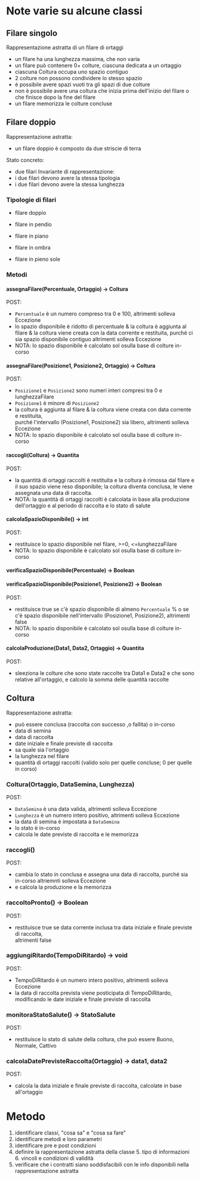 # Note varie su alcune classi

## Filare singolo

Rappresentazione astratta di un filare di ortaggi
- un filare ha una lunghezza massima, che non varia
- un filare può contenere 0+ colture, ciascuna dedicata a un ortaggio
- ciascuna Coltura occupa uno spazio contiguo
- 2 colture non possono condividere lo stesso spazio
- è possibile avere spazi vuoti tra gli spazi di due colture
- non è possibile avere una coltura che inizia prima dell'inizio del filare o che
  finisce dopo la fine del filare
- un filare memorizza le colture concluse

## Filare doppio
Rappresentazione astratta:
- un filare doppio è composto da due striscie di terra

Stato concreto:
- due filari
Invariante di rappresentazione:
- i due filari devono avere la stessa tipologia
- i due filari devono avere la stessa lunghezza

### Tipologie di filari

- filare doppio

- filare in pendio
- filare in piano
- filare in ombra
- filare in pieno sole

### Metodi

#### assegnaFilare(Percentuale, Ortaggio) -> Coltura

POST:

- `Percentuale` è un numero compreso tra 0 e 100, altrimenti solleva Eccezione
- lo spazio disponibile è ridotto di percentuale & la coltura è aggiunta al filare & 
  la coltura viene creata con la data corrente e restituita, purché ci sia spazio disponibile contiguo
  altrimenti solleva Eccezione
- NOTA: lo spazio disponibile è calcolato sol osulla base di colture in-corso


#### assegnaFilare(Posizione1, Posizione2, Ortaggio) -> Coltura

POST:
- `Posizione1` e `Posizione2` sono numeri interi compresi tra 0 e lunghezzaFilare
- `Posizione1` è minore di `Posizione2`
- la coltura è aggiunta al filare & la coltura viene creata con data corrente e restituita,  
  purché l'intervallo (Posizione1, Posizione2) sia libero, altrimenti solleva Eccezione
- NOTA: lo spazio disponibile è calcolato sol osulla base di colture in-corso

#### raccogli(Coltura) -> Quantita

POST:
- la quantità di ortaggi raccolti è restituita e la coltura è rimossa dal filare
  e il suo spazio viene reso disponibile; la coltura diventa conclusa, le
  viene assegnata una data di raccolta.
- NOTA: la quantità di ortaggi raccolti è calcolata in base alla produzione
  dell'ortaggio e al periodo di raccolta e lo stato di salute

#### calcolaSpazioDisponibile() -> int

POST:
- restituisce lo spazio disponibile nel filare, >=0, <=lunghezzaFilare
- NOTA: lo spazio disponibile è calcolato sol osulla base di colture in-corso

#### verificaSpazioDisponibile(Percentuale) -> Boolean
#### verificaSpazioDisponibile(Posizione1, Posizione2) -> Boolean

POST:
- restituisce true se c'è spazio disponibile di almeno `Percentuale` % o
  se c'è spazio disponibile nell'intervallo (Posizione1, Posizione2), altrimenti false
- NOTA: lo spazio disponibile è calcolato sol osulla base di colture in-corso

#### calcolaProduzione(Data1, Data2, Ortaggio) -> Quantita

POST:
-  sleeziona le colture che sono state raccolte tra Data1 e Data2 e che sono
    relative all'ortaggio, e calcolo la somma delle quantità raccolte




## Coltura

Rappresentazione astratta:
- può essere conclusa (raccolta con successo ,o fallita) o in-corso
- data di semina
- data di raccolta
- date iniziale e finale previste di raccolta
- sa quale sia l'ortaggio
- la lunghezza nel filare
- quantità di ortaggi raccolti (valido solo per quelle concluse; 0 per quelle in corso)

### Coltura(Ortaggio, DataSemina, Lunghezza)

POST:
- `DataSemina` è una data valida, altrimenti solleva Eccezione
- `Lunghezza` è un numero intero positivo, altrimenti solleva Eccezione
- la data di semina è impostata a `DataSemina`
- lo stato è in-corso
- calcola le date previste di raccolta e le memorizza



### raccogli()

POST:
- cambia lo stato in conclusa e assegna una data di raccolta, purché sia in-corso
  altriemnti solleva Eccezione
- e calcola la produzione e la memorizza

### raccoltoPronto() -> Boolean

POST:
- restituisce true se data corrente inclusa tra data iniziale e finale previste di raccolta,  
  altrimenti false


### aggiungiRitardo(TempoDiRitardo) -> void

POST:
- TempoDiRitardo è un numero intero positivo, altrimenti solleva Eccezione
- la data di raccolta prevista viene posticipata di TempoDiRitardo, 
  modificando le date iniziale e finale previste di raccolta

### monitoraStatoSalute() -> StatoSalute

POST:
- restituisce lo stato di salute della coltura, che può essere Buono, Normale, Cattivo


### calcolaDatePrevisteRaccolta(Ortaggio) -> data1, data2

POST:
- calcola la data iniziale e finale previste di raccolta, calcolate in base all'ortaggio







# Metodo

1. identificare classi, "cosa sa" e "cosa sa fare"
2. identificare metodi e loro parametri
3. identificare pre e post condizioni
4. definire la rappresentazione astratta della classe
   5. tipo di informazioni
   6. vincoli e condizioni di validità
7. verificare che i contratti siano soddisfacibili con le info disponibili nella rappresentazione astratta